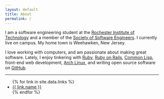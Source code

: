 ```yaml
---
layout: default
title: About
permalink: /
---
```


I am a software engineering student at the [Rochester Institute of
Technology](http://www.rit.edu/) and a member of the [Society of Software
Engineers](https://sse.se.rit.edu/). I currently live on campus. My home town
is Weehawken, New Jersey.

I love working with computers, and am passionate about making great software.
Lately, I enjoy tinkering with [Ruby](https://www.ruby-lang.org/en/), [Ruby on
Rails](http://rubyonrails.org/), [Common Lisp](http://common-lisp.net/),
front-end web development, [Arch Linux](https://www.archlinux.org/), and writing
open source software on [GitHub](https://github.com/).

<hr>

<ul class="list-inline">
  {% for link in site.data.links %}
    <li>
      <a href="{{ link.url }}" target="_blank">
        <span class="fa fa-fw fa-{{ link.icon }}"></span>
        {{ link.name }}
      </a>
    </li>
  {% endfor %}
</ul>

